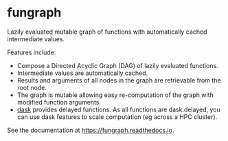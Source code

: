 # fungraph

Lazily evaluated mutable graph of functions with automatically cached intermediate values. 

Features include:
* Compose a Directed Acyclic Graph (DAG) of lazily evaluated functions.
* Intermediate values are automatically cached.
* Results and arguments of all nodes in the graph are retrievable from the root node. 
* The graph is mutable allowing easy re-computation of the graph with modified function arguments.
* [dask](https://dask.org/ "Dask") provides delayed functions. As all functions are dask.delayed, you can use dask features to scale computation (eg across a HPC cluster).

See the documentation at <https://fungraph.readthedocs.io>.